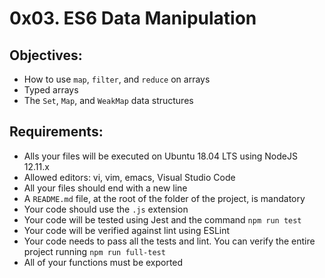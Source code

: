 # 0x03. ES6 Data Manipulation

## Objectives:
- How to use `map`, `filter`, and `reduce` on arrays
- Typed arrays
- The `Set`, `Map`, and `WeakMap` data structures

## Requirements:
- Alls your files will be executed on Ubuntu 18.04 LTS using NodeJS 12.11.x
- Allowed editors: vi, vim, emacs, Visual Studio Code
- All your files should end with a new line
- A `README.md` file, at the root of the folder of the project, is mandatory
- Your code should use the `.js` extension
- Your code will be tested using Jest and the command `npm run test`
- Your code will be verified against lint using ESLint
- Your code needs to pass all the tests and lint. You can verify the entire project running `npm run full-test`
- All of your functions must be exported
